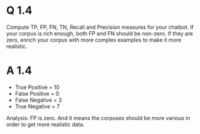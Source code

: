 # Q 1.4 

Compute TP, FP, FN, TN, Recall and Precision measures for your chatbot. If your corpus is rich enough, both FP and FN should be non-zero. If they are zero, enrich your corpus with more complex examples to make it more realistic.

# A 1.4

- True Positive = 10
- False Positive = 0
- False Negative = 3
- True Negative = 7

Analysis: FP is zero. And it means the corpuses should be more various in order to get more realistic data.
